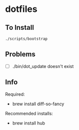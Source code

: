 # dotfiles

## To Install
~~~bash
./scripts/bootstrap
~~~

## Problems
* [ ] ./bin/dot_update doesn't exist

## Info
Required:
* brew install diff-so-fancy

Recommended installs:
* brew install hub
